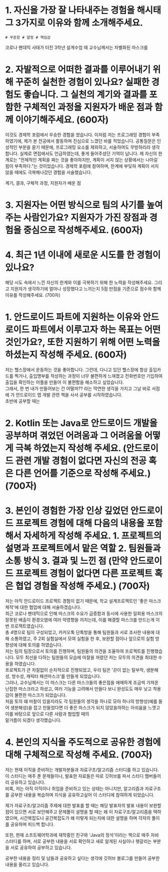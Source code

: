 # 1. 자신을 가장 잘 나타내주는 경험을 해시태그 3가지로 이유와 함께 소개해주세요. 
```
# 꾸준함 # 얄정 # 책임감
```
코로나 팬데믹 사태가 터진 3학년 설계수업 때 교수님께서는 차별화된 마스크를 

# 2. 자발적으로 어떠한 결과를 이루어내기 위해 꾸준히 실천한 경험이 있나요? 실패한 경험도 좋습니다. 그 실천의 계기와 결과를 포함한 구체적인 과정을 지원자가 배운 점과 함께 이야기해주세요. (600자)

이것도 경제학 포럼에서 우승한 경험을 썼습니다. 이처럼 저는 프로그래밍 경험이 부족하였기에, 제가 본 전공에서 활동하며 진심으로 느꼈던 바를 적었습니다.
공통질문은 인성적인 부분을 묻기 때문에, 프로그래밍 요소를 제외하고, 서술하여도 무방하리라 생각합니다. 실제로 면접에서도 언급하였는데, 좋게 들어주셨던 기억이 납니다. 
제 자신의 한계로는 "전체적인 계획을 짜는 것을 좋아하지만, 계획이 서지 않는 상황에서는 나아갈 힘이 부족하다."는 것이었습니다.
경제학 포럼에 참여하며, 한계에 부딪혀 계획이 서지 않을 때에도 극복해나갔던 경험을 서술했습니다.




계기, 결과, 구체적 과정, 지원자가 배운 점  

# 3. 지원자는 어떤 방식으로 팀의 사기를 높여주는 사람인가요? 지원자가 가진 장점과 경험을 중심으로 작성해주세요. (600자)

# 4. 최근 1년 이내에 새로운 시도를 한 경험이 있나요? 
해당 시도 속에서 느낀 자신의 한계와 이를 극복하기 위해 한 노력을 작성해주세요. 그리고 지원자가 생각하기에 얼마나 성장했다고 느끼는지 5점 만점을 기준으로 점수와 함께 이유를 작성해주세요. (700자)



# 1. 안드로이드 파트에 지원하는 이유와 안드로이드 파트에서 이루고자 하는 목표는 어떤 것인가요?, 또한 지원하기 위해 어떤 노력을 하셨는지 작성해 주세요. (600자)
저는 헬스장에서 운동하는 것을 좋아합니다. 그런데, 다니고 있던 헬스장에 항상 출입카드를 찍거나, 출입명부를 작성하는 과정이 너무 불편하게 느껴졌고
전화번호만 기입하여 출입을 확인하는 어플을 만들어 이 불편함을 해소하고 싶었습니다.  
그래서, 한 번 내가 만들어보는 건 어떨까?? 라는 막연한 생각을 가지고 그날 바로 서점에 가 안드로이드 앱 개발 관련 책을 사서 공부를 시작하였습니다.  
초반에 공부할 때는 
# 2. Kotlin 또는 Java로 안드로이드 개발을 공부하며 겪었던 어려움과 그 어려움을 어떻게 극복 하였는지 작성해 주세요. (안드로이드 관련 개발 경험이 없다면 자신의 전공 혹은 다른 언어를 기준으로 작성해 주세요.) (700자)
# 3. 본인이 경험한 가장 인상 깊었던 안드로이드 프로젝트 경험에 대해 다음의 내용을 포함해서 자세하게 작성해 주세요. 1. 프로젝트의 설명과 프로젝트에서 맡은 역할 2. 팀원들과 소통 방식 3. 결과 및 느낀 점 (만약 안드로이드 프로젝트 경험이 없다면 다른 프로젝트 혹은 협업 경험을 작성해 주세요.) (700자)

저는 아직 안드로이드 프로젝트 경험이 없기 때문에, 학교 설계프로젝트인 '좋은 마스크 제작'에 대한 협업에 대해 서술하겠습니다.  
최근 코로나 팬데믹으로 인해 마스크의 수요가 급증함과 동시에 사용한 일회용 마스크의 잘못된 배출이 환경오염에 여러 악영향을 끼치는데, 이를 해결할 마스크를 만드는게 이번 프로젝트였습니다.  
총 4명으로 팀이 구성되었고, 카카오톡 단톡방을 통해 팀원들과 서로 조사한 내용에 대해 소통하였고, 주 2회 실험실에서 모여 실험을 한 후, 보완할 점이나 앞으로의 실험 방향성에 대해 토의를 하였습니다.  
저는 팀의 팀장으로서 토의를 진행하며, 팀원들의 의견을 조율하여 프로젝트를 진행했습니다. 모두 최선을 다하는 팀원들의 모습에 마찰을 꺼렸던 저는 모두의 의견을 최대한 수용을 하였습니다.  
프로젝트가 큰 차질없이 순차적으로 진행되었고, 우리 팀은 '끈이 없는 탈부착, 생분해성, 방수성, 캐릭터 패션마스크'를 만들게 되었습니다.  
그러나, 교수님께서는 이 마스크는 다른 마스크들의 좋은점을 애매하게 조금씩 가져온 난잡한 마스크라고 하셨고, 여러 기능을 고려해서 만들다 보니 완성도도 매우 낮고 착용감이 불편한 마스크가 되었습니다.  
처음 토의 떄 마찰이 있을지라도 각 팀원들의 생각을 하나로 모아 하나의 방향성(예를 들어 생분해성)을 잡고 만들었다면 더 좋은 마스크가 되지 않았을까하는 아쉬움을 느꼇고 이를 바탕으로 앞으로 다른 사람과 협업할 때의  
밑거름이 되겠다 생각했습니다.


# 4. 본인의 지식을 주도적으로 공유한 경험에 대해 구체적으로 작성해 주세요. (700자)
저는 현재 이직을 준비하는 개발자분들과 자료구조/알고리즘 스터디를 하고 있습니다.  
이 스터디는 매주 푼 문제들이나, 발표한 자료들은 따로 깃허브를 파서 스터디 멤버들끼리 공유하고 있습니다.  
비록, 저는 아직 이직이나 취업을 준비하고 있는 상태는 아니지만, 알고리즘과 자료구조를 공부한 내용을 복습하며 지식을 공유하고싶어 이 스터디에 참여하게 되었습니다.  

제가 자료구조/알고리즘 주제에 대한 발표를 할 때는 해당 발표자의 발표 내용이 보완할 점이 있으면 서로 보안해주고
문제풀이 설명을 할 때는 왜 이 자료구조/알고리즘을 택하였으며, 시간복잡도나 공간복잡도가 왜 이렇게 되는지에 대한 설명을 하며 각자의 풀이를 공유하며 피드백 합니다.

또한, 현재 소프트웨어학과에 재학중인 친구와 'Java의 정석'이라는 책으로 매주 자바스터디를 하며, 서로 공부한 내용을 서로 확인하고 새로 알게된 사실이나 헷갈리는 부분을 서로 공유하여 공부하고 있습니다.

공부한 내용을 정리 및 남들과 공유하고 싶다는 생각에 깃허브 블로그를 만들어 공부한 내용을 올리고 있습니다. 


 
